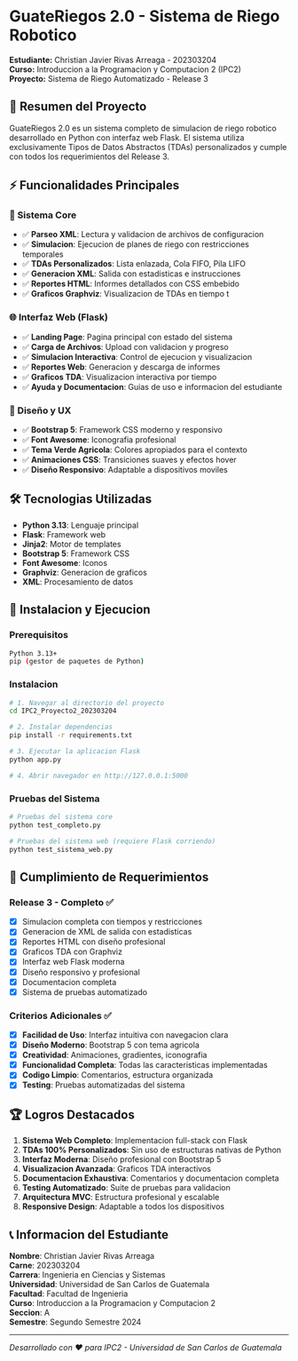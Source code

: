 # GuateRiegos 2.0 - Sistema de Riego Robotico

**Estudiante:** Christian Javier Rivas Arreaga - 202303204  
**Curso:** Introduccion a la Programacion y Computacion 2 (IPC2)  
**Proyecto:** Sistema de Riego Automatizado - Release 3

## 🚀 Resumen del Proyecto

GuateRiegos 2.0 es un sistema completo de simulacion de riego robotico desarrollado en Python con interfaz web Flask. El sistema utiliza exclusivamente Tipos de Datos Abstractos (TDAs) personalizados y cumple con todos los requerimientos del Release 3.

## ⚡ Funcionalidades Principales

### 🔄 Sistema Core

- ✅ **Parseo XML**: Lectura y validacion de archivos de configuracion
- ✅ **Simulacion**: Ejecucion de planes de riego con restricciones temporales
- ✅ **TDAs Personalizados**: Lista enlazada, Cola FIFO, Pila LIFO
- ✅ **Generacion XML**: Salida con estadisticas e instrucciones
- ✅ **Reportes HTML**: Informes detallados con CSS embebido
- ✅ **Graficos Graphviz**: Visualizacion de TDAs en tiempo t

### 🌐 Interfaz Web (Flask)

- ✅ **Landing Page**: Pagina principal con estado del sistema
- ✅ **Carga de Archivos**: Upload con validacion y progreso
- ✅ **Simulacion Interactiva**: Control de ejecucion y visualizacion
- ✅ **Reportes Web**: Generacion y descarga de informes
- ✅ **Graficos TDA**: Visualizacion interactiva por tiempo
- ✅ **Ayuda y Documentacion**: Guias de uso e informacion del estudiante

### 🎨 Diseño y UX

- ✅ **Bootstrap 5**: Framework CSS moderno y responsivo
- ✅ **Font Awesome**: Iconografia profesional
- ✅ **Tema Verde Agricola**: Colores apropiados para el contexto
- ✅ **Animaciones CSS**: Transiciones suaves y efectos hover
- ✅ **Diseño Responsivo**: Adaptable a dispositivos moviles

## 🛠️ Tecnologias Utilizadas

- **Python 3.13**: Lenguaje principal
- **Flask**: Framework web
- **Jinja2**: Motor de templates
- **Bootstrap 5**: Framework CSS
- **Font Awesome**: Iconos
- **Graphviz**: Generacion de graficos
- **XML**: Procesamiento de datos

## 🚦 Instalacion y Ejecucion

### Prerequisitos

```bash
Python 3.13+
pip (gestor de paquetes de Python)
```

### Instalacion

```bash
# 1. Navegar al directorio del proyecto
cd IPC2_Proyecto2_202303204

# 2. Instalar dependencias
pip install -r requirements.txt

# 3. Ejecutar la aplicacion Flask
python app.py

# 4. Abrir navegador en http://127.0.0.1:5000
```

### Pruebas del Sistema

```bash
# Pruebas del sistema core
python test_completo.py

# Pruebas del sistema web (requiere Flask corriendo)
python test_sistema_web.py
```

## 🎯 Cumplimiento de Requerimientos

### Release 3 - Completo ✅

- [x] Simulacion completa con tiempos y restricciones
- [x] Generacion de XML de salida con estadisticas
- [x] Reportes HTML con diseño profesional
- [x] Graficos TDA con Graphviz
- [x] Interfaz web Flask moderna
- [x] Diseño responsivo y profesional
- [x] Documentacion completa
- [x] Sistema de pruebas automatizado

### Criterios Adicionales ✅

- [x] **Facilidad de Uso**: Interfaz intuitiva con navegacion clara
- [x] **Diseño Moderno**: Bootstrap 5 con tema agricola
- [x] **Creatividad**: Animaciones, gradientes, iconografia
- [x] **Funcionalidad Completa**: Todas las caracteristicas implementadas
- [x] **Codigo Limpio**: Comentarios, estructura organizada
- [x] **Testing**: Pruebas automatizadas del sistema

## 🏆 Logros Destacados

1. **Sistema Web Completo**: Implementacion full-stack con Flask
2. **TDAs 100% Personalizados**: Sin uso de estructuras nativas de Python
3. **Interfaz Moderna**: Diseño profesional con Bootstrap 5
4. **Visualizacion Avanzada**: Graficos TDA interactivos
5. **Documentacion Exhaustiva**: Comentarios y documentacion completa
6. **Testing Automatizado**: Suite de pruebas para validacion
7. **Arquitectura MVC**: Estructura profesional y escalable
8. **Responsive Design**: Adaptable a todos los dispositivos

## 📞 Informacion del Estudiante

**Nombre**: Christian Javier Rivas Arreaga  
**Carne**: 202303204  
**Carrera**: Ingenieria en Ciencias y Sistemas  
**Universidad**: Universidad de San Carlos de Guatemala  
**Facultad**: Facultad de Ingenieria  
**Curso**: Introduccion a la Programacion y Computacion 2  
**Seccion**: A  
**Semestre**: Segundo Semestre 2024

---

_Desarrollado con ❤️ para IPC2 - Universidad de San Carlos de Guatemala_
